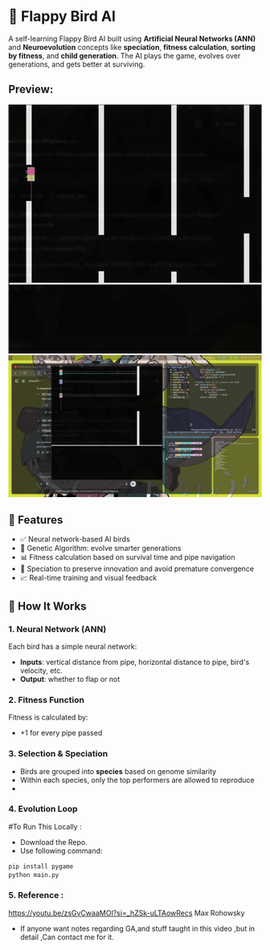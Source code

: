 # 🧠 Flappy Bird AI

A self-learning Flappy Bird AI built using **Artificial Neural Networks (ANN)** and **Neuroevolution** concepts like **speciation**, **fitness calculation**, **sorting by fitness**, and **child generation**. The AI plays the game, evolves over generations, and gets better at surviving.

## Preview:
![Screenshot1](/images/ss.png)
![screenshot2](/images/sss.png)


## 🚀 Features
- ✅ Neural network-based AI birds
- 🧬 Genetic Algorithm: evolve smarter generations
- 📊 Fitness calculation based on survival time and pipe navigation
- 🧠 Speciation to preserve innovation and avoid premature convergence
- 📈 Real-time training and visual feedback

## 🧬 How It Works

### 1. **Neural Network (ANN)**
Each bird has a simple neural network:
- **Inputs**: vertical distance from pipe, horizontal distance to pipe, bird's velocity, etc.
- **Output**: whether to flap or not

### 2. **Fitness Function**
Fitness is calculated by:
- +1 for every pipe passed

### 3. **Selection & Speciation**
- Birds are grouped into **species** based on genome similarity
- Within each species, only the top performers are allowed to reproduce
- 
### 4.  **Evolution Loop**

#To Run This Locally :
- Download the Repo.
- Use following command:
```bash
pip install pygame
python main.py  

```

### 5. Reference :
https://youtu.be/zsGvCwaaMOI?si=_hZSk-uLTAowRecs
Max Rohowsky
- If anyone want notes regarding GA,and stuff taught in this video ,but in detail ,Can contact me for it.
